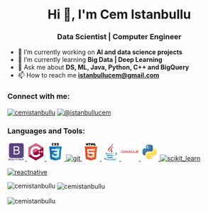<h1 align="center">Hi 👋, I'm Cem Istanbullu</h1>
<h3 align="center">Data Scientist | Computer Engineer</h3>

- 🔭 I’m currently working on **AI and data science projects**
- 🌱 I’m currently learning **Big Data | Deep Learning**
- 💬 Ask me about **DS, ML, Java, Python, C++ and BigQuery**
- 📫 How to reach me **istanbullucem@gmail.com**

<h3 align="left">Connect with me:</h3>
<p align="left">
<a href="https://linkedin.com/in/cemistanbullu" target="blank"><img align="center" src="https://cdn.jsdelivr.net/npm/simple-icons@3.0.1/icons/linkedin.svg" alt="cemistanbullu" height="30" width="40" /></a>
<a href="https://medium.com/@istanbullucem" target="blank"><img align="center" src="https://cdn.jsdelivr.net/npm/simple-icons@3.0.1/icons/medium.svg" alt="@istanbullucem" height="30" width="40" /></a>
</p>

<h3 align="left">Languages and Tools:</h3>
<p align="left"> <a href="https://getbootstrap.com" target="_blank"> <img src="https://raw.githubusercontent.com/devicons/devicon/master/icons/bootstrap/bootstrap-plain-wordmark.svg" alt="bootstrap" width="40" height="40"/> </a> <a href="https://www.w3schools.com/cpp/" target="_blank"> <img src="https://raw.githubusercontent.com/devicons/devicon/master/icons/cplusplus/cplusplus-original.svg" alt="cplusplus" width="40" height="40"/> </a> <a href="https://www.w3schools.com/css/" target="_blank"> <img src="https://raw.githubusercontent.com/devicons/devicon/master/icons/css3/css3-original-wordmark.svg" alt="css3" width="40" height="40"/> </a> <a href="https://git-scm.com/" target="_blank"> <img src="https://www.vectorlogo.zone/logos/git-scm/git-scm-icon.svg" alt="git" width="40" height="40"/> </a> <a href="https://www.w3.org/html/" target="_blank"> <img src="https://raw.githubusercontent.com/devicons/devicon/master/icons/html5/html5-original-wordmark.svg" alt="html5" width="40" height="40"/> </a> <a href="https://www.java.com" target="_blank"> <img src="https://raw.githubusercontent.com/devicons/devicon/master/icons/java/java-original.svg" alt="java" width="40" height="40"/> </a> <a href="https://www.oracle.com/" target="_blank"> <img src="https://raw.githubusercontent.com/devicons/devicon/master/icons/oracle/oracle-original.svg" alt="oracle" width="40" height="40"/> </a> <a href="https://www.python.org" target="_blank"> <img src="https://raw.githubusercontent.com/devicons/devicon/master/icons/python/python-original.svg" alt="python" width="40" height="40"/> </a> <a href="https://scikit-learn.org/" target="_blank"> <img src="https://upload.wikimedia.org/wikipedia/commons/0/05/Scikit_learn_logo_small.svg" alt="scikit_learn" width="40" height="40"/> </a> </p> <p align="left"> <a href="https://reactnative.dev/" target="_blank"> <img src="https://reactnative.dev/img/header_logo.svg" alt="reactnative" width="40" height="40"/> </a> </p>

<p><img align="left" src="https://github-readme-stats.vercel.app/api/top-langs?username=cemistanbullu&show_icons=true&locale=en&layout=compact" alt="cemistanbullu" /></p>

<p>&nbsp;<img align="center" src="https://github-readme-stats.vercel.app/api?username=cemistanbullu&show_icons=true&locale=en" alt="cemistanbullu" /></p>

<p><img align="center" src="https://github-readme-streak-stats.herokuapp.com/?user=cemistanbullu&" alt="cemistanbullu" /></p>

